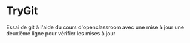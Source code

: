 # TryGit
Essai de git à l'aide du cours d'openclassroom avec une mise à jour	
une deuxième ligne pour vérifier les mises à jour